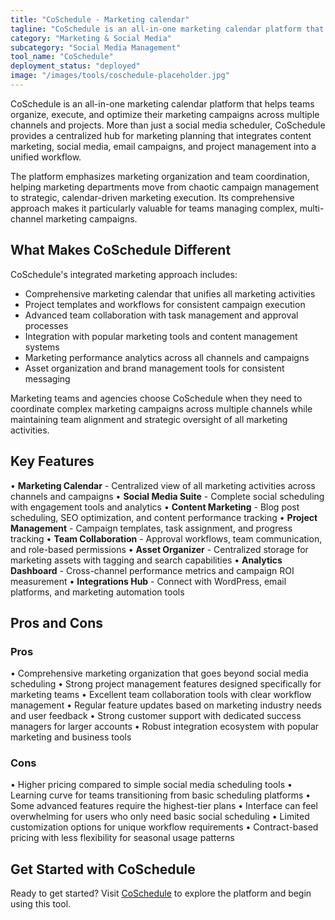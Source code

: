```yaml
---
title: "CoSchedule - Marketing calendar"
tagline: "CoSchedule is an all-in-one marketing calendar platform that helps teams organize, execute, and optimize their marketing campaigns across multiple channels and projects..."
category: "Marketing & Social Media"
subcategory: "Social Media Management"
tool_name: "CoSchedule"
deployment_status: "deployed"
image: "/images/tools/coschedule-placeholder.jpg"
---
```


CoSchedule is an all-in-one marketing calendar platform that helps teams organize, execute, and optimize their marketing campaigns across multiple channels and projects. More than just a social media scheduler, CoSchedule provides a centralized hub for marketing planning that integrates content marketing, social media, email campaigns, and project management into a unified workflow.

The platform emphasizes marketing organization and team coordination, helping marketing departments move from chaotic campaign management to strategic, calendar-driven marketing execution. Its comprehensive approach makes it particularly valuable for teams managing complex, multi-channel marketing campaigns.

## What Makes CoSchedule Different

CoSchedule's integrated marketing approach includes:
- Comprehensive marketing calendar that unifies all marketing activities
- Project templates and workflows for consistent campaign execution
- Advanced team collaboration with task management and approval processes
- Integration with popular marketing tools and content management systems
- Marketing performance analytics across all channels and campaigns
- Asset organization and brand management tools for consistent messaging

Marketing teams and agencies choose CoSchedule when they need to coordinate complex marketing campaigns across multiple channels while maintaining team alignment and strategic oversight of all marketing activities.

## Key Features

• **Marketing Calendar** - Centralized view of all marketing activities across channels and campaigns
• **Social Media Suite** - Complete social scheduling with engagement tools and analytics
• **Content Marketing** - Blog post scheduling, SEO optimization, and content performance tracking
• **Project Management** - Campaign templates, task assignment, and progress tracking
• **Team Collaboration** - Approval workflows, team communication, and role-based permissions
• **Asset Organizer** - Centralized storage for marketing assets with tagging and search capabilities
• **Analytics Dashboard** - Cross-channel performance metrics and campaign ROI measurement
• **Integrations Hub** - Connect with WordPress, email platforms, and marketing automation tools

## Pros and Cons

### Pros
• Comprehensive marketing organization that goes beyond social media scheduling
• Strong project management features designed specifically for marketing teams
• Excellent team collaboration tools with clear workflow management
• Regular feature updates based on marketing industry needs and user feedback
• Strong customer support with dedicated success managers for larger accounts
• Robust integration ecosystem with popular marketing and business tools

### Cons
• Higher pricing compared to simple social media scheduling tools
• Learning curve for teams transitioning from basic scheduling platforms
• Some advanced features require the highest-tier plans
• Interface can feel overwhelming for users who only need basic social scheduling
• Limited customization options for unique workflow requirements
• Contract-based pricing with less flexibility for seasonal usage patterns

## Get Started with CoSchedule

Ready to get started? Visit [CoSchedule](https://coschedule.com/) to explore the platform and begin using this tool.
